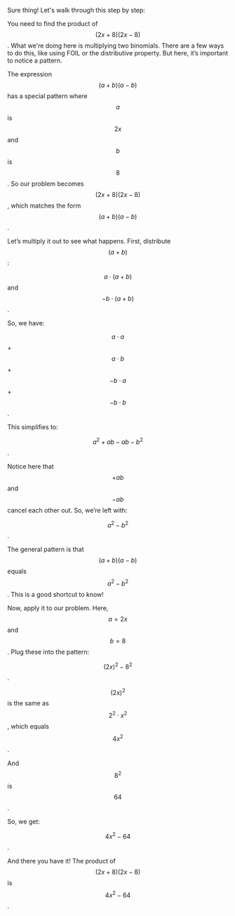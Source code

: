 Sure thing! Let's walk through this step by step:

You need to find the product of $$(2x + 8) (2x - 8)$$. What we're doing here is multiplying two binomials. There are a few ways to do this, like using FOIL or the distributive property. But here, it’s important to notice a pattern.

The expression $$(a + b)(a - b)$$ has a special pattern where $$a$$ is $$2x$$ and $$b$$ is $$8$$. So our problem becomes $$(2x + 8)(2x - 8)$$, which matches the form $$(a + b)(a - b)$$.

Let’s multiply it out to see what happens. First, distribute $$(a + b)$$:

$$a \cdot (a + b)$$ and $$-b \cdot (a + b)$$.

So, we have:

$$a \cdot a$$ + $$a \cdot b$$ + $$-b \cdot a$$ + $$-b \cdot b$$.

This simplifies to:

$$a^2 + ab - ab - b^2$$.

Notice here that $$+ab$$ and $$-ab$$ cancel each other out. So, we’re left with:

$$a^2 - b^2$$.

The general pattern is that $$(a + b)(a - b)$$ equals $$a^2 - b^2$$. This is a good shortcut to know!

Now, apply it to our problem. Here, $$a = 2x$$ and $$b = 8$$. Plug these into the pattern:

$$(2x)^2 - 8^2$$.

$$(2x)^2$$ is the same as $$2^2 \cdot x^2$$, which equals $$4x^2$$.

And $$8^2$$ is $$64$$.

So, we get:

$$ 4x^2 - 64$$.

And there you have it! The product of $$(2x + 8)(2x - 8)$$ is $$4x^2 - 64$$.
